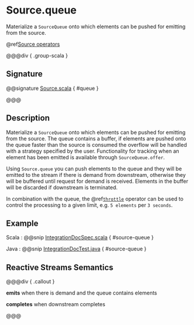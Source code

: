 # Source.queue

Materialize a `SourceQueue` onto which elements can be pushed for emitting from the source. 

@ref[Source operators](../index.md#source-operators)

@@@div { .group-scala }

## Signature

@@signature [Source.scala](/akka-stream/src/main/scala/akka/stream/scaladsl/Source.scala) { #queue }

@@@

## Description

Materialize a `SourceQueue` onto which elements can be pushed for emitting from the source. The queue contains
a buffer, if elements are pushed onto the queue faster than the source is consumed the overflow will be handled with
a strategy specified by the user. Functionality for tracking when an element has been emitted is available through
`SourceQueue.offer`.

Using `Source.queue` you can push elements to the queue and they will be emitted to the stream if there is
demand from downstream, otherwise they will be buffered until request for demand is received. Elements in the buffer
will be discarded if downstream is terminated.

In combination with the queue, the @ref[`throttle`](./../Source-or-Flow/throttle.md) operator can be used to control the processing to a given limit, e.g. `5 elements` per `3 seconds`.

## Example

Scala
:   @@snip [IntegrationDocSpec.scala]($code$/scala/docs/stream/IntegrationDocSpec.scala) { #source-queue }

Java
:   @@snip [IntegrationDocTest.java]($code$/java/jdocs/stream/IntegrationDocTest.java) { #source-queue }

## Reactive Streams Semantics

@@@div { .callout }

**emits** when there is demand and the queue contains elements

**completes** when downstream completes

@@@


